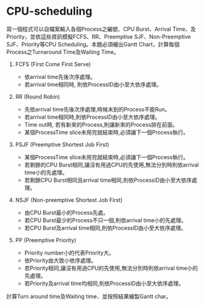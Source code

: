 # **CPU-scheduling**
寫一個程式可以自檔案輸入各個Process之編號、CPU Burst、Arrival Time、及Priority，並依這些資訊模擬FCFS、RR、Preemptive SJF、Non-Preemptive SJF、Priority等CPU Scheduling。本題必須繪出Gantt Chart，計算每個Process之Turnaround Time及Waiting Time。  
  
1. FCFS (First Come First Serve)  
   * 依arrival time先後次序處理。  
   * 若arrival time相同時, 則依ProcessID由小至大依序處理。
2. RR (Round Robin)  
   * 先依arrival time先後次序處理,時候未到的Process不能Run。  
   * 若arrival time相同時,則依ProcessID由小至大依序處理。  
   * Time out時, 若有新來的Process,則讓新來的Process排在前面。  
   * 某個ProcessTime slice未用完就結束時,必須讓下一個Process執行。  
3. PSJF (Preemptive Shortest Job First)  
   * 某個ProcessTime slice未用完就結束時,必須讓下一個Process執行。  
   * 若剩餘的CPU Burst相同,讓沒有用過CPU的先使用,無法分別時則依arrival time小的先處理。  
   * 若剩餘CPU Burst相同且arrival time相同,則依ProcessID由小至大依序處理。  

4. NSJF (Non-preemptive Shortest Job First)  
   * 由CPU Burst最小的Process先處。  
   * 若CPU Burst最少的Process不只一個,則依arrival time小的先處理。  
   * 若CPU Burst及arrival time相同,則依ProcessID由小至大依序處理。  
5. PP (Preemptive Priority)
   * Priority number小的代表Priority大。  
   * 依Priority由大致小依序處理。  
   * 若Priority相同,讓沒有用過CPU的先使用,無法分別時則依arrival time小的先處理。  
   * 若Priority及arrival time均相同,則依ProcessID由小至大依序處理。  
  
計算Turn around time及Waiting time、並按照結果繪製Gantt char。  
